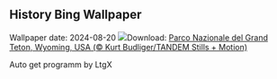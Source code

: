 ## History Bing Wallpaper
Wallpaper date: 2024-08-20
![](https://www.bing.com/th?id=OHR.TetonSunrise_IT-IT5409583917_UHD.jpg&w=1000)Download: [Parco Nazionale del Grand Teton, Wyoming, USA (© Kurt Budliger/TANDEM Stills + Motion)](https://www.bing.com/th?id=OHR.TetonSunrise_IT-IT5409583917_UHD.jpg)

Auto get programm by LtgX
